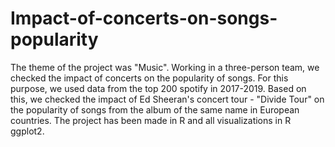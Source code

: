 # Impact-of-concerts-on-songs-popularity
The theme of the project was "Music". Working in a three-person team, we checked the impact of concerts on the popularity of songs. For this purpose, we used data from the top 200 spotify in 2017-2019. Based on this, we checked the impact of Ed Sheeran's concert tour - "Divide Tour" on the popularity of songs from the album of the same name in European countries. The project has been made in R and all visualizations in R ggplot2.
